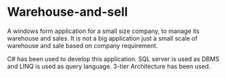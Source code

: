 # Warehouse-and-sell
A windows form application for a small size company, to manage its warehouse and sales. 
It is not a big application just a small scale of warehouse and sale based on company requirement.

C# has been used to develop this application.
SQL server is used as DBMS and LINQ is used as query language.
3-tier Architecture has been used.

